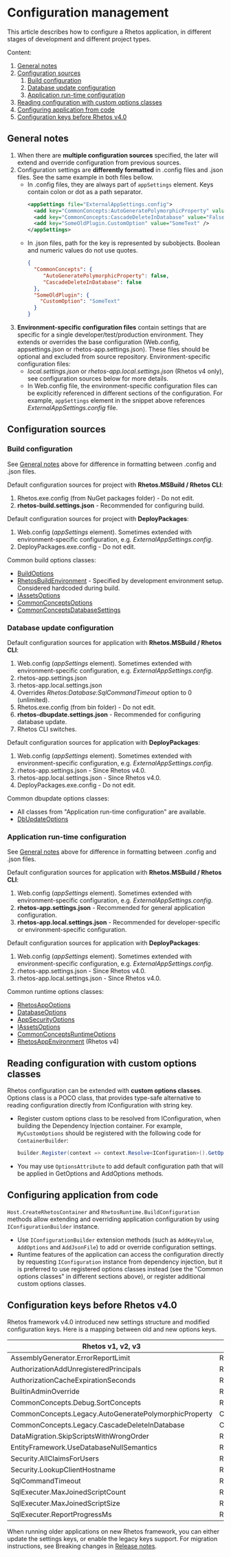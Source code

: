 # Configuration management

This article describes how to configure a Rhetos application,
in different stages of development and different project types.

Content:

1. [General notes](#general-notes)
2. [Configuration sources](#configuration-sources)
   1. [Build configuration](#build-configuration)
   2. [Database update configuration](#database-update-configuration)
   3. [Application run-time configuration](#application-run-time-configuration)
3. [Reading configuration with custom options classes](#reading-configuration-with-custom-options-classes)
4. [Configuring application from code](#configuring-application-from-code)
5. [Configuration keys before Rhetos v4.0](#configuration-keys-before-rhetos-v40)

## General notes

1. When there are **multiple configuration sources** specified, the later will extend and override
   configuration from previous sources.
2. Configuration settings are **differently formatted** in .config files and .json files.
   See the same example in both files bellow.
   * In .config files, they are always part of `appSettings` element.
     Keys contain colon or dot as a path separator.
     ```xml
     <appSettings file="ExternalAppSettings.config">
       <add key="CommonConcepts:AutoGeneratePolymorphicProperty" value="False" />
       <add key="CommonConcepts:CascadeDeleteInDatabase" value="False" />
       <add key="SomeOldPlugin.CustomOption" value="SomeText" />
     </appSettings>
     ```
   * In .json files, path for the key is represented by subobjects.
     Boolean and numeric values do not use quotes.
     ```json
     {
       "CommonConcepts": {
          "AutoGeneratePolymorphicProperty": false,
          "CascadeDeleteInDatabase": false
       },
       "SomeOldPlugin": {
         "CustomOption": "SomeText"
       }
     }
     ```
3. **Environment-specific configuration files** contain settings that are specific for a single
   developer/test/production environment.
   They extends or overrides the base configuration (Web.config, appsettings.json or rhetos-app.settings.json).
   These files should be optional and excluded from source repository.
   Environment-specific configuration files:
   * *local.settings.json* or *rhetos-app.local.settings.json* (Rhetos v4 only), see configuration sources below for more details.
   * In Web.config file, the environment-specific configuration files can be explicitly referenced in
     different sections of the configuration. For example, `appSettings` element in the snippet above
     references *ExternalAppSettings.config* file.

## Configuration sources

### Build configuration

See [General notes](#general-notes) above for difference in formatting between .config and .json files.

Default configuration sources for project with **Rhetos.MSBuild / Rhetos CLI**:

1. Rhetos.exe.config (from NuGet packages folder) - Do not edit.
2. **rhetos-build.settings.json** - Recommended for configuring build.

Default configuration sources for project with **DeployPackages**:

1. Web.config (*appSettings* element). Sometimes extended with environment-specific configuration, e.g. *ExternalAppSettings.config*.
2. DeployPackages.exe.config - Do not edit.

Common build options classes:

* [BuildOptions](https://github.com/Rhetos/Rhetos/blob/master/src/Rhetos.Core.Integration/Utilities/BuildOptions.cs)
* [RhetosBuildEnvironment](https://github.com/Rhetos/Rhetos/blob/master/src/Rhetos.Core.Integration/Utilities/RhetosBuildEnvironment.cs) - Specified by development environment setup. Considered hardcoded during build.
* [IAssetsOptions](https://github.com/Rhetos/Rhetos/blob/master/src/Rhetos.Core.Integration/Utilities/IAssetsOptions.cs)
* [CommonConceptsOptions](https://github.com/Rhetos/Rhetos/blob/master/src/Rhetos.CommonConcepts/Dom.DefaultConcepts.Interfaces/CommonConceptsOptions.cs)
* [CommonConceptsDatabaseSettings](https://github.com/Rhetos/Rhetos/blob/master/src/Rhetos.CommonConcepts/Dom.DefaultConcepts.Interfaces/CommonConceptsDatabaseSettings.cs)

### Database update configuration

Default configuration sources for application with **Rhetos.MSBuild / Rhetos CLI**:

1. Web.config (*appSettings* element). Sometimes extended with environment-specific configuration, e.g. *ExternalAppSettings.config*.
2. rhetos-app.settings.json
3. rhetos-app.local.settings.json
4. Overrides *Rhetos:Database:SqlCommandTimeout* option to 0 (unlimited).
5. Rhetos.exe.config (from bin folder) - Do not edit.
6. **rhetos-dbupdate.settings.json** - Recommended for configuring database update.
7. Rhetos CLI switches.

Default configuration sources for application with **DeployPackages**:

1. Web.config (*appSettings* element). Sometimes extended with environment-specific configuration, e.g. *ExternalAppSettings.config*.
2. rhetos-app.settings.json - Since Rhetos v4.0.
3. rhetos-app.local.settings.json - Since Rhetos v4.0.
4. DeployPackages.exe.config - Do not edit.

Common dbupdate options classes:

* All classes from "Application run-time configuration" are available.
* [DbUpdateOptions](https://github.com/Rhetos/Rhetos/blob/master/src/Rhetos.Core/Utilities/DbUpdateOptions.cs)

### Application run-time configuration

See [General notes](#general-notes) above for difference in formatting between .config and .json files.

Default configuration sources for application with **Rhetos.MSBuild / Rhetos CLI**:

1. Web.config (*appSettings* element). Sometimes extended with environment-specific configuration, e.g. *ExternalAppSettings.config*.
2. **rhetos-app.settings.json** - Recommended for general application configuration.
3. **rhetos-app.local.settings.json** - Recommended for developer-specific or environment-specific configuration.

Default configuration sources for application with **DeployPackages**:

1. Web.config (*appSettings* element). Sometimes extended with environment-specific configuration, e.g. *ExternalAppSettings.config*.
2. rhetos-app.settings.json - Since Rhetos v4.0.
3. rhetos-app.local.settings.json - Since Rhetos v4.0.

Common runtime options classes:

* [RhetosAppOptions](https://github.com/Rhetos/Rhetos/blob/master/src/Rhetos.Core/Utilities/RhetosAppOptions.cs)
* [DatabaseOptions](https://github.com/Rhetos/Rhetos/blob/master/src/Rhetos.Core/Utilities/DatabaseOptions.cs)
* [AppSecurityOptions](https://github.com/Rhetos/Rhetos/blob/master/src/Rhetos.Core/Utilities/AppSecurityOptions.cs)
* [IAssetsOptions](https://github.com/Rhetos/Rhetos/blob/master/src/Rhetos.Core.Integration/Utilities/IAssetsOptions.cs)
* [CommonConceptsRuntimeOptions](https://github.com/Rhetos/Rhetos/blob/master/src/Rhetos.CommonConcepts/Dom.DefaultConcepts.Interfaces/CommonConceptsRuntimeOptions.cs)
* [RhetosAppEnvironment](https://github.com/Rhetos/Rhetos/blob/release-4/Source/Rhetos.Utilities/RhetosAppEnvironment.cs) (Rhetos v4)

## Reading configuration with custom options classes

Rhetos configuration can be extended with **custom options classes**.
Options class is a POCO class, that provides type-safe alternative to reading configuration
directly from IConfiguration with string key.

* Register custom options class to be resolved from IConfiguration, when building the Dependency Injection container.
  For example, `MyCustomOptions` should be registered with the following code for `ContainerBuilder`:
  ```cs
  builder.Register(context => context.Resolve<IConfiguration>().GetOptions<MyCustomOptions>()).SingleInstance();
  ```
* You may use `OptionsAttribute` to add default configuration path that will be applied
  in GetOptions and AddOptions methods.

## Configuring application from code

`Host.CreateRhetosContainer` and `RhetosRuntime.BuildConfiguration` methods allow extending
and overriding application configuration by using `IConfigurationBuilder` instance.

* Use `IConfigurationBuilder` extension methods (such as `AddKeyValue`, `AddOptions`
  and `AddJsonFile`) to add or override configuration settings.
* Runtime features of the application can access the configuration directly by requesting
  `IConfiguration` instance from dependency injection, but it is preferred to use registered
  options classes instead (see the "Common options classes" in different sections above),
  or register additional custom options classes.

## Configuration keys before Rhetos v4.0

Rhetos framework v4.0 introduced new settings structure and modified configuration keys.
Here is a mapping between old and new options keys.

| Rhetos v1, v2, v3 | Rhetos v4+ |
| -- | -- |
| AssemblyGenerator.ErrorReportLimit | Rhetos:Build:AssemblyGeneratorErrorReportLimit |
| AuthorizationAddUnregisteredPrincipals | Rhetos:App:AuthorizationAddUnregisteredPrincipals |
| AuthorizationCacheExpirationSeconds | Rhetos:App:AuthorizationCacheExpirationSeconds |
| BuiltinAdminOverride | Rhetos:AppSecurity:BuiltinAdminOverride |
| CommonConcepts.Debug.SortConcepts | Rhetos:Build:InitialConceptsSort |
| CommonConcepts.Legacy.AutoGeneratePolymorphicProperty | CommonConcepts:AutoGeneratePolymorphicProperty |
| CommonConcepts.Legacy.CascadeDeleteInDatabase | CommonConcepts:CascadeDeleteInDatabase |
| DataMigration.SkipScriptsWithWrongOrder | Rhetos:DbUpdate:DataMigrationSkipScriptsWithWrongOrder |
| EntityFramework.UseDatabaseNullSemantics | Rhetos:App:EntityFrameworkUseDatabaseNullSemantics |
| Security.AllClaimsForUsers | Rhetos:AppSecurity:AllClaimsForUsers |
| Security.LookupClientHostname | Rhetos:AppSecurity:LookupClientHostname |
| SqlCommandTimeout | Rhetos:Database:SqlCommandTimeout |
| SqlExecuter.MaxJoinedScriptCount | Rhetos:SqlTransactionBatches:MaxJoinedScriptCount |
| SqlExecuter.MaxJoinedScriptSize | Rhetos:SqlTransactionBatches:MaxJoinedScriptSize |
| SqlExecuter.ReportProgressMs | Rhetos:SqlTransactionBatches:ReportProgressMs  |

When running older applications on new Rhetos framework, you can either update the settings keys,
or enable the legacy keys support. For migration instructions, see Breaking changes in
[Release notes](https://github.com/Rhetos/Rhetos/blob/master/ChangeLog.md#breaking-changes).
